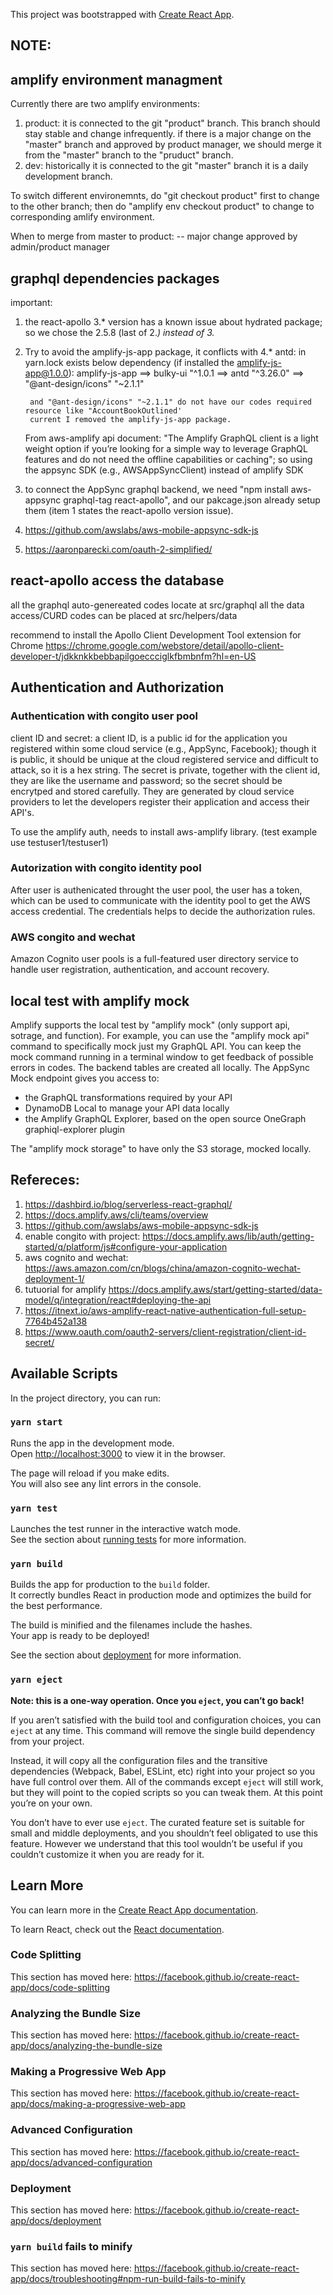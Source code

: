 This project was bootstrapped with [Create React App](https://github.com/facebook/create-react-app).


## NOTE:

## amplify environment managment
Currently there are two amplify environments:
1. product: it is connected to the git "product" branch. This branch should stay stable and change infrequently.
   if there is a major change on the "master" branch and approved by product manager, we should merge it from the "master" branch to the "pruduct" branch.
2. dev: historically it is connected to the git "master" branch
   it is a daily development branch.

To switch different environemnts, do "git checkout product" first to change to the other branch; 
then do "amplify env checkout product" to change to corresponding amlify environment. 

When to merge from master to product:
  -- major change approved by admin/product manager

## graphql dependencies packages
important:
1. the react-apollo 3.* version has a known issue about hydrated package; so we chose the 2.5.8 (last of 2.*) instead of 3.*
2. Try to avoid the amplify-js-app package, it conflicts with 4.* antd:
         in yarn.lock exists below dependency (if installed the amplify-js-app@1.0.0):
        amplify-js-app ==> bulky-ui "^1.0.1  ==>   antd "^3.26.0" ==> "@ant-design/icons" "~2.1.1"

        and "@ant-design/icons" "~2.1.1" do not have our codes required resource like "AccountBookOutlined'
        current I removed the amplify-js-app package. 
   From aws-amplify api document: "The Amplify GraphQL client is a light weight option if you’re looking for a simple way to leverage GraphQL features and do not need the offline capabilities or caching"; 
   so using the appsync SDK (e.g., AWSAppSyncClient) instead of amplify SDK
3. to connect the AppSync graphql backend, we need "npm install aws-appsync graphql-tag react-apollo", and our pakcage.json already setup them (item 1 states the react-apollo version issue).
4. https://github.com/awslabs/aws-mobile-appsync-sdk-js 
5. https://aaronparecki.com/oauth-2-simplified/

## react-apollo access the database
all the graphql auto-genereated codes locate at src/graphql
all the data access/CURD codes can be placed at src/helpers/data

recommend to install the Apollo Client Development Tool extension for Chrome 
https://chrome.google.com/webstore/detail/apollo-client-developer-t/jdkknkkbebbapilgoeccciglkfbmbnfm?hl=en-US

## Authentication and Authorization
### Authentication with congito user pool
client ID and secret: a client ID, is a public id for the application you registered within some cloud service (e.g., AppSync, Facebook); though it is public, it should be unique at the cloud registered service and difficult to attack, so it is a hex string. The secret is private, together with the client id, they are like the username and password; so the secret should be encrytped and stored carefully. They are generated by cloud service providers to let the developers register their application and access their API's.

To use the amplify auth, needs to install aws-amplify library. 
(test example use testuser1/testuser1)

### Autorization with congito identity pool
After user is authenicated throught the user pool, the user has a token, which can be used to communicate with the identity pool to get the AWS access credential. The credentials 
helps to decide the authorization rules.

### AWS congito and wechat
Amazon Cognito user pools is a full-featured user directory service to handle user registration, authentication, and account recovery.

## local test with amplify mock
Amplify supports the local test by "amplify mock" (only support api, sotrage, and function). 
For example, you can use the "amplify mock api" command to specifically mock just my GraphQL API. 
You can keep the mock command running in a terminal window to get feedback of possible errors in codes. The backend tables are created all locally. 
The AppSync Mock endpoint gives you access to:
 - the GraphQL transformations required by your API
 - DynamoDB Local to manage your API data locally
 - the Amplify GraphQL Explorer, based on the open source OneGraph graphiql-explorer plugin

The "amplify mock storage" to have only the S3 storage, mocked locally.

## Refereces:
1. https://dashbird.io/blog/serverless-react-graphql/
2. https://docs.amplify.aws/cli/teams/overview
3. https://github.com/awslabs/aws-mobile-appsync-sdk-js
4. enable congito with project: https://docs.amplify.aws/lib/auth/getting-started/q/platform/js#configure-your-application
5. aws cognito and wechat: https://aws.amazon.com/cn/blogs/china/amazon-cognito-wechat-deployment-1/
6. tutuorial for amplify https://docs.amplify.aws/start/getting-started/data-model/q/integration/react#deploying-the-api
7. https://itnext.io/aws-amplify-react-native-authentication-full-setup-7764b452a138
8. https://www.oauth.com/oauth2-servers/client-registration/client-id-secret/

## Available Scripts

In the project directory, you can run:

### `yarn start`

Runs the app in the development mode.<br />
Open [http://localhost:3000](http://localhost:3000) to view it in the browser.

The page will reload if you make edits.<br />
You will also see any lint errors in the console.

### `yarn test`

Launches the test runner in the interactive watch mode.<br />
See the section about [running tests](https://facebook.github.io/create-react-app/docs/running-tests) for more information.

### `yarn build`

Builds the app for production to the `build` folder.<br />
It correctly bundles React in production mode and optimizes the build for the best performance.

The build is minified and the filenames include the hashes.<br />
Your app is ready to be deployed!

See the section about [deployment](https://facebook.github.io/create-react-app/docs/deployment) for more information.

### `yarn eject`

**Note: this is a one-way operation. Once you `eject`, you can’t go back!**

If you aren’t satisfied with the build tool and configuration choices, you can `eject` at any time. This command will remove the single build dependency from your project.

Instead, it will copy all the configuration files and the transitive dependencies (Webpack, Babel, ESLint, etc) right into your project so you have full control over them. All of the commands except `eject` will still work, but they will point to the copied scripts so you can tweak them. At this point you’re on your own.

You don’t have to ever use `eject`. The curated feature set is suitable for small and middle deployments, and you shouldn’t feel obligated to use this feature. However we understand that this tool wouldn’t be useful if you couldn’t customize it when you are ready for it.

## Learn More

You can learn more in the [Create React App documentation](https://facebook.github.io/create-react-app/docs/getting-started).

To learn React, check out the [React documentation](https://reactjs.org/).

### Code Splitting

This section has moved here: https://facebook.github.io/create-react-app/docs/code-splitting

### Analyzing the Bundle Size

This section has moved here: https://facebook.github.io/create-react-app/docs/analyzing-the-bundle-size

### Making a Progressive Web App

This section has moved here: https://facebook.github.io/create-react-app/docs/making-a-progressive-web-app

### Advanced Configuration

This section has moved here: https://facebook.github.io/create-react-app/docs/advanced-configuration

### Deployment

This section has moved here: https://facebook.github.io/create-react-app/docs/deployment

### `yarn build` fails to minify

This section has moved here: https://facebook.github.io/create-react-app/docs/troubleshooting#npm-run-build-fails-to-minify
